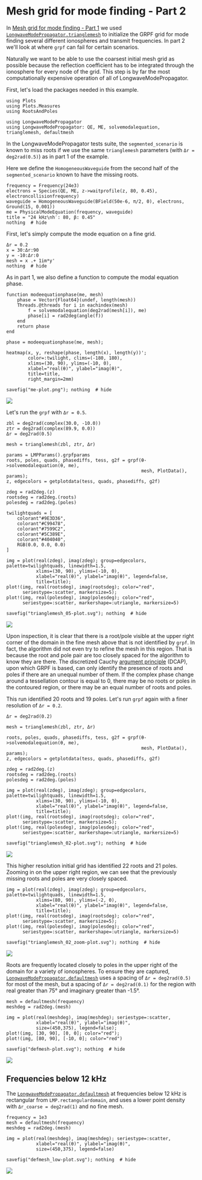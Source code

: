 # Mesh grid for mode finding - Part 2

In [Mesh grid for mode finding - Part 1](@ref) we used
[`LongwaveModePropagator.trianglemesh`](@ref) to
initialize the GRPF grid for mode finding several different ionospheres and transmit
frequencies.
In part 2 we'll look at where `grpf` can fail for certain scenarios.

Naturally we want to be able to use the coarsest initial mesh grid as possible
because the reflection coefficient has to be integrated through the ionosphere
for every node of the grid. This step is by far the most computationally
expensive operation of all of LongwaveModePropagator.

First, let's load the packages needed in this example.

```@example meshgrid2
using Plots
using Plots.Measures
using RootsAndPoles

using LongwaveModePropagator
using LongwaveModePropagator: QE, ME, solvemodalequation, trianglemesh, defaultmesh
```

In the LongwaveModePropagator tests suite, the `segmented_scenario` is known to
miss roots if we use the same `trianglemesh` parameters (with `Δr = deg2rad(0.5)`)
as in part 1 of the example.

Here we define the `HomogeneousWaveguide` from the second half of the
`segmented_scenario` known to have the missing roots.

```@example meshgrid2
frequency = Frequency(24e3)
electrons = Species(QE, ME, z->waitprofile(z, 80, 0.45), electroncollisionfrequency)
waveguide = HomogeneousWaveguide(BField(50e-6, π/2, 0), electrons, Ground(15, 0.001))
me = PhysicalModeEquation(frequency, waveguide)
title = "24 kHz\nh′: 80, β: 0.45"
nothing  # hide
```

First, let's simply compute the mode equation on a fine grid.

```@example meshgrid2
Δr = 0.2
x = 30:Δr:90
y = -10:Δr:0
mesh = x .+ 1im*y'
nothing  # hide
```

As in part 1, we also define a function to compute the modal equation phase.

```@example meshgrid2
function modeequationphase(me, mesh)
    phase = Vector{Float64}(undef, length(mesh))
    Threads.@threads for i in eachindex(mesh)
        f = solvemodalequation(deg2rad(mesh[i]), me)
        phase[i] = rad2deg(angle(f))
    end
    return phase
end

phase = modeequationphase(me, mesh);

heatmap(x, y, reshape(phase, length(x), length(y))';
        color=:twilight, clims=(-180, 180),
        xlims=(30, 90), ylims=(-10, 0),
        xlabel="real(θ)", ylabel="imag(θ)",
        title=title,
        right_margin=2mm)

savefig("me-plot.png"); nothing  # hide
```

![](me-plot.png)

Let's run the `grpf` with `Δr = 0.5`.

```@example meshgrid2
zbl = deg2rad(complex(30.0, -10.0))
ztr = deg2rad(complex(89.9, 0.0))
Δr = deg2rad(0.5)

mesh = trianglemesh(zbl, ztr, Δr)

params = LMPParams().grpfparams
roots, poles, quads, phasediffs, tess, g2f = grpf(θ->solvemodalequation(θ, me),
                                                  mesh, PlotData(), params);
z, edgecolors = getplotdata(tess, quads, phasediffs, g2f)

zdeg = rad2deg.(z)
rootsdeg = rad2deg.(roots)
polesdeg = rad2deg.(poles)

twilightquads = [
    colorant"#9E3D36",
    colorant"#C99478",
    colorant"#7599C2",
    colorant"#5C389E",
    colorant"#404040",
    RGB(0.0, 0.0, 0.0)
]

img = plot(real(zdeg), imag(zdeg); group=edgecolors, palette=twilightquads, linewidth=1.5,
           xlims=(30, 90), ylims=(-10, 0),
           xlabel="real(θ)", ylabel="imag(θ)", legend=false,
           title=title);
plot!(img, real(rootsdeg), imag(rootsdeg); color="red",
      seriestype=:scatter, markersize=5);
plot!(img, real(polesdeg), imag(polesdeg); color="red",
      seriestype=:scatter, markershape=:utriangle, markersize=5)

savefig("trianglemesh_05-plot.svg"); nothing  # hide
```

![](trianglemesh_05-plot.svg)

Upon inspection, it is clear that there is a root/pole visible at the upper right
corner of the domain in the fine mesh above that is not identified by `grpf`.
In fact, the algorithm did not even try to refine the mesh in this region.
That is because the root and pole pair are too closely spaced for the algorithm
to know they are there.
The discretized Cauchy
[argument principle](https://en.wikipedia.org/wiki/Argument_principle) (DCAP),
upon which GRPF is based, can only identify the presence of roots and poles if
there are an unequal number of them.
If the complex phase change around a tessellation contour is equal to 0, there may
be no roots or poles in the contoured region, or there may be an equal number of
roots and poles.

This run identified 20 roots and 19 poles.
Let's run `grpf` again with a finer resolution of `Δr = 0.2`.

```@example meshgrid2
Δr = deg2rad(0.2)

mesh = trianglemesh(zbl, ztr, Δr)

roots, poles, quads, phasediffs, tess, g2f = grpf(θ->solvemodalequation(θ, me),
                                                  mesh, PlotData(), params);
z, edgecolors = getplotdata(tess, quads, phasediffs, g2f)

zdeg = rad2deg.(z)
rootsdeg = rad2deg.(roots)
polesdeg = rad2deg.(poles)

img = plot(real(zdeg), imag(zdeg); group=edgecolors, palette=twilightquads, linewidth=1.5,
           xlims=(30, 90), ylims=(-10, 0),
           xlabel="real(θ)", ylabel="imag(θ)", legend=false,
           title=title);
plot!(img, real(rootsdeg), imag(rootsdeg); color="red",
      seriestype=:scatter, markersize=5);
plot!(img, real(polesdeg), imag(polesdeg); color="red",
      seriestype=:scatter, markershape=:utriangle, markersize=5)

savefig("trianglemesh_02-plot.svg"); nothing  # hide
```

![](trianglemesh_02-plot.svg)

This higher resolution initial grid has identified 22 roots and 21 poles.
Zooming in on the upper right region, we can see that the previously
missing roots and poles are very closely spaced.

```@example meshgrid2
img = plot(real(zdeg), imag(zdeg); group=edgecolors, palette=twilightquads, linewidth=1.5,
           xlims=(80, 90), ylims=(-2, 0),
           xlabel="real(θ)", ylabel="imag(θ)", legend=false,
           title=title);
plot!(img, real(rootsdeg), imag(rootsdeg); color="red",
      seriestype=:scatter, markersize=5);
plot!(img, real(polesdeg), imag(polesdeg); color="red",
      seriestype=:scatter, markershape=:utriangle, markersize=5)

savefig("trianglemesh_02_zoom-plot.svg"); nothing  # hide
```

![](trianglemesh_02_zoom-plot.svg)

Roots are frequently located closely to poles in the upper right of the domain for
a variety of ionospheres. To ensure they are captured,
[`LongwaveModePropagator.defaultmesh`](@ref)
uses a spacing of `Δr = deg2rad(0.5)` for most of the mesh,
but a spacing of `Δr = deg2rad(0.1)` for the region with real greater
than 75° and imaginary greater than -1.5°.

```@example meshgrid2
mesh = defaultmesh(frequency)
meshdeg = rad2deg.(mesh)

img = plot(real(meshdeg), imag(meshdeg); seriestype=:scatter,
           xlabel="real(θ)", ylabel="imag(θ)",
           size=(450,375), legend=false);
plot!(img, [30, 90], [0, 0]; color="red");
plot!(img, [80, 90], [-10, 0]; color="red")

savefig("defmesh-plot.svg"); nothing  # hide
```

![](defmesh-plot.svg)

## Frequencies below 12 kHz

The [`LongwaveModePropagator.defaultmesh`](@ref) at frequencies below 12 kHz is rectangular from
`LMP.rectangulardomain`, and uses a lower point density with `Δr_coarse = deg2rad(1)` and
no fine mesh.

```@example meshgrid2
frequency = 1e3
mesh = defaultmesh(frequency)
meshdeg = rad2deg.(mesh)

img = plot(real(meshdeg), imag(meshdeg); seriestype=:scatter,
           xlabel="real(θ)", ylabel="imag(θ)",
           size=(450,375), legend=false)

savefig("defmesh_low-plot.svg"); nothing  # hide
```

![](defmesh_low-plot.svg)
